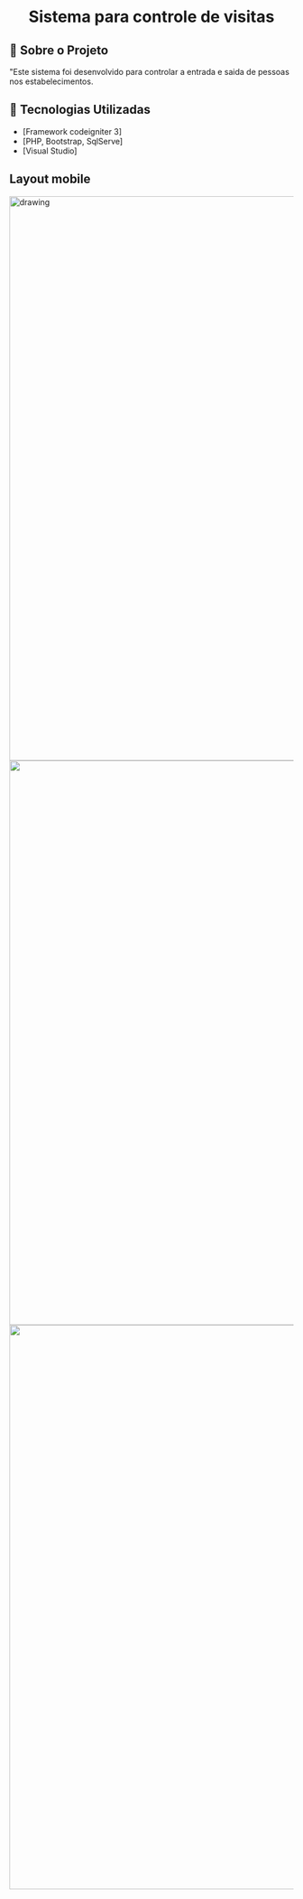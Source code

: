 <h1 align="center">
    <br>Sistema para controle de visitas<br/>
</h1>

## :bookmark: Sobre o Projeto

"Este sistema foi desenvolvido para controlar a entrada e saida de pessoas nos estabelecimentos.

## :rocket: Tecnologias Utilizadas

- [Framework codeigniter 3]
- [PHP, Bootstrap, SqlServe]
- [Visual Studio]

## Layout mobile

<img src="https://github.com/user-attachments/assets/8def0546-31e0-464d-b434-7e9cf87011b4" alt="drawing" width="1000"/>
<img src="https://github.com/user-attachments/assets/198b3bb5-3295-466c-a09d-e39289177993" width="1000"/>
<img src="https://github.com/user-attachments/assets/eb3c1e28-4cc4-4048-b7c3-7fc6b29b3681" width="1000"/>


